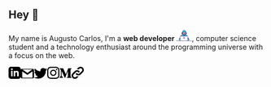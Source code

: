 ## Hey 👋
My name is Augusto Carlos, I'm a <b>web developer</b> <img src="https://github.com/augusto-carlos/augusto-carlos/blob/master/assets/dev.gif" width="30px">, computer science student and a technology enthusiast around the programming universe with a focus on the web.

<a href="https://in.linkedin.com/in/augusto-carlos-4499431a6">
    <img align="left" alt="Augusto Carlos | Linkedin" width="24px" src="https://github.com/augusto-carlos/augusto-carlos/blob/master/assets/linkedin.svg" />
</a>
 
 <a href="mailto:augustocarlos9966@gmail.com">
    <img align="left" alt="Augusto Carlos | Gmail" width="26px" src="https://github.com/augusto-carlos/augusto-carlos/blob/master/assets/gmail.svg" />
</a>
  
 <a href="https://twitter.com/augusto_4real">
    <img align="left" alt="Augusto Carlos | Twitter" width="26px" src="https://github.com/augusto-carlos/augusto-carlos/blob/master/assets/twitter.svg" />
  </a>
  
<a href="https://www.instagram.com/augustocarlos_96">
    <img align="left" alt="Augusto Carlos | Instagram" width="24px" src="https://github.com/augusto-carlos/augusto-carlos/blob/master/assets/instagram.svg" />
  </a>
  
  
<a href="https://medium.com/@augustocarlos">
    <img align="left" alt="Augusto Carlos | Medium," width="24px" src="https://github.com/augusto-carlos/augusto-carlos/blob/master/assets/medium.svg" />
  </a>
  
  
<a href="https://augusto-carlos.github.io/website">
    <img align="left" alt="Augusto Carlos | Website," width="24px" src="https://github.com/augusto-carlos/augusto-carlos/blob/master/assets/link.svg" />
</a>
  
